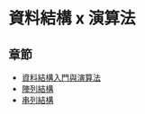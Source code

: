 # 資料結構 x 演算法

## 章節

-   [資料結構入門與演算法](./doc/資料結構入門與演算法.md)
-   [陣列結構](./doc/陣列結構.md)
-   [串列結構](./doc/串列結構.md)
